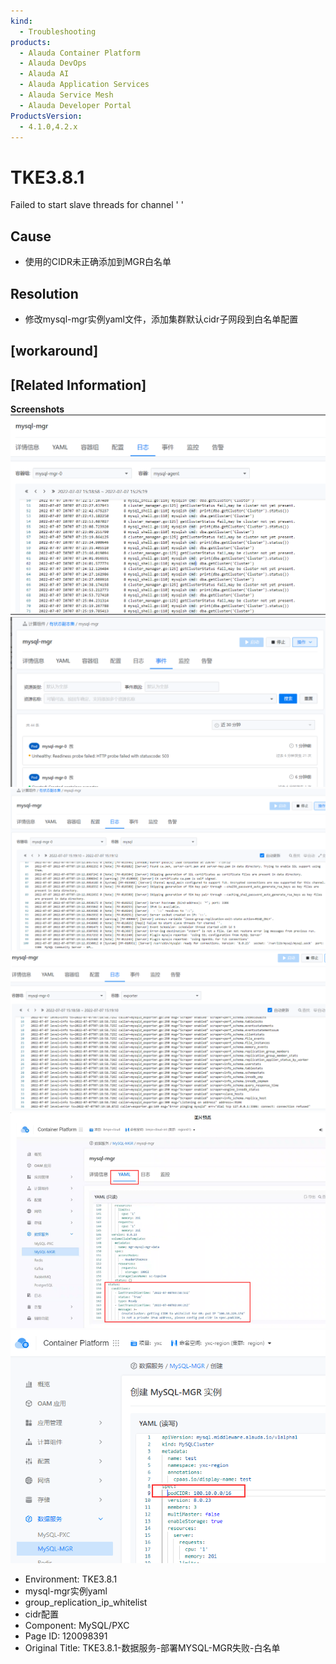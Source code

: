```yaml
---
kind:
  - Troubleshooting
products:
  - Alauda Container Platform
  - Alauda DevOps
  - Alauda AI
  - Alauda Application Services
  - Alauda Service Mesh
  - Alauda Developer Portal
ProductsVersion:
  - 4.1.0,4.2.x
---
```

<!-- A type of document that involves encountering a fault, diagnosing it, performing root cause analysis, and providing solutions. -->

# TKE3.8.1

Failed to start slave threads for channel ' '

## Cause
- 使用的CIDR未正确添加到MGR白名单

## Resolution
- 修改mysql-mgr实例yaml文件，添加集群默认cidr子网段到白名单配置

## [workaround]

## [Related Information]
**Screenshots**
![](assets/tke3-8-1-shu-ju-fu-wu-bu-shu-mysql-mgrshi-bai-bai-ming-dan/image2022-7-8_11-17-49.png)
![](assets/tke3-8-1-shu-ju-fu-wu-bu-shu-mysql-mgrshi-bai-bai-ming-dan/image2022-7-8_11-17-59.png)
![](assets/tke3-8-1-shu-ju-fu-wu-bu-shu-mysql-mgrshi-bai-bai-ming-dan/image2022-7-8_11-18-10.png)
![](assets/tke3-8-1-shu-ju-fu-wu-bu-shu-mysql-mgrshi-bai-bai-ming-dan/image2022-7-8_11-18-18.png)
![](assets/tke3-8-1-shu-ju-fu-wu-bu-shu-mysql-mgrshi-bai-bai-ming-dan/image2022-7-8_12-17-55.png)
![](assets/tke3-8-1-shu-ju-fu-wu-bu-shu-mysql-mgrshi-bai-bai-ming-dan/image2022-7-8_12-21-2.png)
- Environment: TKE3.8.1
- mysql-mgr实例yaml
- group_replication_ip_whitelist
- cidr配置
- Component: MySQL/PXC
- Page ID: 120098391
- Original Title: TKE3.8.1-数据服务-部署MYSQL-MGR失败-白名单
